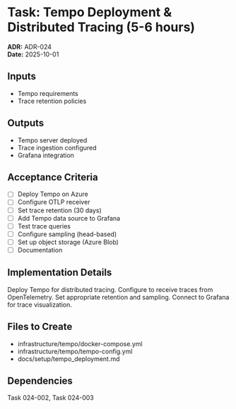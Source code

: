 # Task: Tempo Deployment & Distributed Tracing (5-6 hours)
**ADR:** ADR-024  
**Date:** 2025-10-01

## Inputs
- Tempo requirements
- Trace retention policies

## Outputs
- Tempo server deployed
- Trace ingestion configured
- Grafana integration

## Acceptance Criteria
- [ ] Deploy Tempo on Azure
- [ ] Configure OTLP receiver
- [ ] Set trace retention (30 days)
- [ ] Add Tempo data source to Grafana
- [ ] Test trace queries
- [ ] Configure sampling (head-based)
- [ ] Set up object storage (Azure Blob)
- [ ] Documentation

## Implementation Details
Deploy Tempo for distributed tracing. Configure to receive traces from OpenTelemetry. Set appropriate retention and sampling. Connect to Grafana for trace visualization.

## Files to Create
- infrastructure/tempo/docker-compose.yml
- infrastructure/tempo/tempo-config.yml
- docs/setup/tempo_deployment.md

## Dependencies
Task 024-002, Task 024-003
